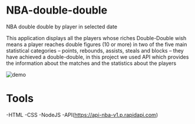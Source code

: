 # NBA-double-double
NBA double double by player in selected date

This application displays all the players whose riches Double-Double wish means a player reaches double figures (10 or more) in two of the five main statistical categories – points, rebounds, assists, steals and blocks – they have achieved a double-double, in this project we used API which provides the information about the matches and the statistics about the players

![demo](https://user-images.githubusercontent.com/100159431/164945309-05b5d829-45eb-4d20-bda9-8de8af62ec2a.png)

# Tools
  -HTML
  -CSS
  -NodeJS
  -API(https://api-nba-v1.p.rapidapi.com)
